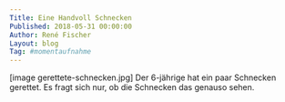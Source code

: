```yaml
---
Title: Eine Handvoll Schnecken
Published: 2018-05-31 00:00:00
Author: René Fischer
Layout: blog
Tag: #momentaufnahme
---
```

[image gerettete-schnecken.jpg]
Der 6-jährige hat ein paar Schnecken gerettet. Es fragt sich nur, ob die Schnecken das genauso sehen.